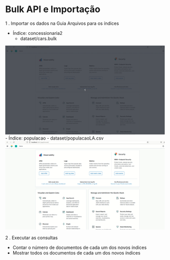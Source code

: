 # Bulk API e Importação

1 . Importar os dados na Guia Arquivos para os índices

- Índice: concessionaria2
  - dataset/cars.bulk
  
<img src = "i1.gif"> 
<br>
- Índice: populacao
  - dataset/populacaoLA.csv

<img src = "i2.gif"> 
<br>
  
2 . Executar as consultas

- Contar o número de documentos de cada um dos novos índices
- Mostrar todos os documentos de cada um dos novos índices
